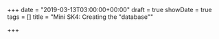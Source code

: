+++
date = "2019-03-13T03:00:00+00:00"
draft = true
showDate = true
tags = []
title = "Mini SK4: Creating the \"database\""

+++
